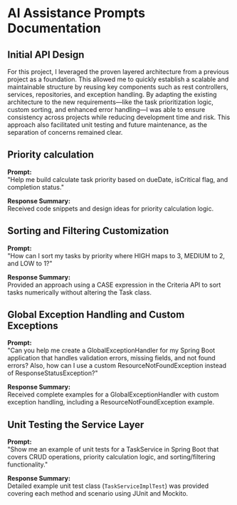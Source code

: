 # AI Assistance Prompts Documentation

## Initial API Design 
For this project, I leveraged the proven layered architecture from a previous project as a foundation. This allowed me to quickly establish a scalable and maintainable structure by reusing key components such as rest controllers, services, repositories, and exception handling. By adapting the existing architecture to the new requirements—like the task prioritization logic, custom sorting, and enhanced error handling—I was able to ensure consistency across projects while reducing development time and risk. This approach also facilitated unit testing and future maintenance, as the separation of concerns remained clear.

## Priority calculation
**Prompt:**  
"Help me build calculate task priority based on dueDate, isCritical flag, and completion status."

**Response Summary:**  
Received code snippets and design ideas for priority calculation logic.


## Sorting and Filtering Customization
**Prompt:**  
"How can I sort my tasks by priority where HIGH maps to 3, MEDIUM to 2, and LOW to 1?"

**Response Summary:**  
Provided an approach using a CASE expression in the Criteria API to sort tasks numerically without altering the Task class.

## Global Exception Handling and Custom Exceptions
**Prompt:**  
"Can you help me create a GlobalExceptionHandler for my Spring Boot application that handles validation errors, missing fields, and not found errors? Also, how can I use a custom ResourceNotFoundException instead of ResponseStatusException?"

**Response Summary:**  
Received complete examples for a GlobalExceptionHandler with custom exception handling, including a ResourceNotFoundException example.

## Unit Testing the Service Layer
**Prompt:**  
"Show me an example of unit tests for a TaskService in Spring Boot that covers CRUD operations, priority calculation logic, and sorting/filtering functionality."

**Response Summary:**  
Detailed example unit test class (`TaskServiceImplTest`) was provided covering each method and scenario using JUnit and Mockito.

